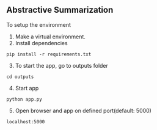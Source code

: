 ## Abstractive Summarization

To setup the environment

1. Make a virtual environment.
2. Install dependencies

`pip install -r requirements.txt`

3. To start the app, go to outputs folder

`cd outputs`

4. Start app

`python app.py`

5. Open browser and app on defined port(default: 5000)

`localhost:5000`
